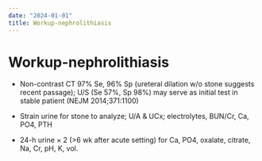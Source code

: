 ```yaml
---
date: "2024-01-01"
title: Workup-nephrolithiasis
---
```


# Workup-nephrolithiasis

* Non-contrast CT 97% Se, 96% Sp (ureteral dilation w/o stone suggests recent passage); U/S (Se 57%, Sp 98%) may serve as initial test in stable patient (NEJM 2014;371:1100)

* Strain urine for stone to analyze; U/A & UCx; electrolytes, BUN/Cr, Ca, PO4, PTH

* 24-h urine × 2 (>6 wk after acute setting) for Ca, PO4, oxalate, citrate, Na, Cr, pH, K, vol.
